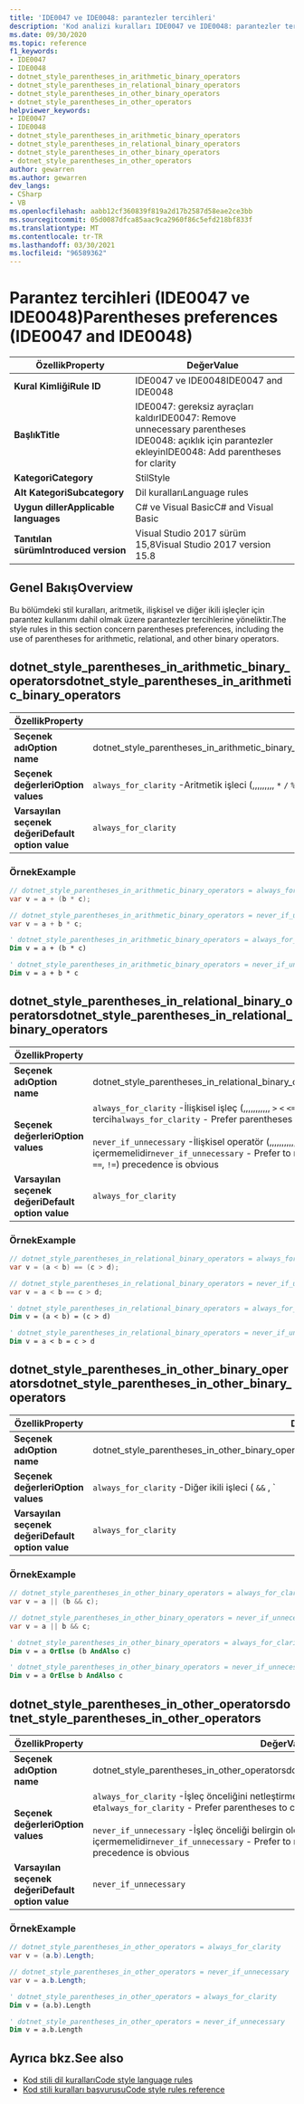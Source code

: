```yaml
---
title: 'IDE0047 ve IDE0048: parantezler tercihleri'
description: 'Kod analizi kuralları IDE0047 ve IDE0048: parantezler tercihleri hakkında bilgi edinin'
ms.date: 09/30/2020
ms.topic: reference
f1_keywords:
- IDE0047
- IDE0048
- dotnet_style_parentheses_in_arithmetic_binary_operators
- dotnet_style_parentheses_in_relational_binary_operators
- dotnet_style_parentheses_in_other_binary_operators
- dotnet_style_parentheses_in_other_operators
helpviewer_keywords:
- IDE0047
- IDE0048
- dotnet_style_parentheses_in_arithmetic_binary_operators
- dotnet_style_parentheses_in_relational_binary_operators
- dotnet_style_parentheses_in_other_binary_operators
- dotnet_style_parentheses_in_other_operators
author: gewarren
ms.author: gewarren
dev_langs:
- CSharp
- VB
ms.openlocfilehash: aabb12cf360839f819a2d17b2587d58eae2ce3bb
ms.sourcegitcommit: 05d0087dfca85aac9ca2960f86c5efd218bf833f
ms.translationtype: MT
ms.contentlocale: tr-TR
ms.lasthandoff: 03/30/2021
ms.locfileid: "96589362"
---
```

# <a name="parentheses-preferences-ide0047-and-ide0048"></a><span data-ttu-id="3ca8d-103">Parantez tercihleri (IDE0047 ve IDE0048)</span><span class="sxs-lookup"><span data-stu-id="3ca8d-103">Parentheses preferences (IDE0047 and IDE0048)</span></span>

|<span data-ttu-id="3ca8d-104">Özellik</span><span class="sxs-lookup"><span data-stu-id="3ca8d-104">Property</span></span>|<span data-ttu-id="3ca8d-105">Değer</span><span class="sxs-lookup"><span data-stu-id="3ca8d-105">Value</span></span>|
|-|-|
| <span data-ttu-id="3ca8d-106">**Kural Kimliği**</span><span class="sxs-lookup"><span data-stu-id="3ca8d-106">**Rule ID**</span></span> | <span data-ttu-id="3ca8d-107">IDE0047 ve IDE0048</span><span class="sxs-lookup"><span data-stu-id="3ca8d-107">IDE0047 and IDE0048</span></span> |
| <span data-ttu-id="3ca8d-108">**Başlık**</span><span class="sxs-lookup"><span data-stu-id="3ca8d-108">**Title**</span></span> | <span data-ttu-id="3ca8d-109">IDE0047: gereksiz ayraçları kaldır</span><span class="sxs-lookup"><span data-stu-id="3ca8d-109">IDE0047: Remove unnecessary parentheses</span></span><br/> <span data-ttu-id="3ca8d-110">IDE0048: açıklık için parantezler ekleyin</span><span class="sxs-lookup"><span data-stu-id="3ca8d-110">IDE0048: Add parentheses for clarity</span></span> |
| <span data-ttu-id="3ca8d-111">**Kategori**</span><span class="sxs-lookup"><span data-stu-id="3ca8d-111">**Category**</span></span> | <span data-ttu-id="3ca8d-112">Stil</span><span class="sxs-lookup"><span data-stu-id="3ca8d-112">Style</span></span> |
| <span data-ttu-id="3ca8d-113">**Alt Kategori**</span><span class="sxs-lookup"><span data-stu-id="3ca8d-113">**Subcategory**</span></span> | <span data-ttu-id="3ca8d-114">Dil kuralları</span><span class="sxs-lookup"><span data-stu-id="3ca8d-114">Language rules</span></span> |
| <span data-ttu-id="3ca8d-115">**Uygun diller**</span><span class="sxs-lookup"><span data-stu-id="3ca8d-115">**Applicable languages**</span></span> | <span data-ttu-id="3ca8d-116">C# ve Visual Basic</span><span class="sxs-lookup"><span data-stu-id="3ca8d-116">C# and Visual Basic</span></span> |
| <span data-ttu-id="3ca8d-117">**Tanıtılan sürüm**</span><span class="sxs-lookup"><span data-stu-id="3ca8d-117">**Introduced version**</span></span> | <span data-ttu-id="3ca8d-118">Visual Studio 2017 sürüm 15,8</span><span class="sxs-lookup"><span data-stu-id="3ca8d-118">Visual Studio 2017 version 15.8</span></span> |

## <a name="overview"></a><span data-ttu-id="3ca8d-119">Genel Bakış</span><span class="sxs-lookup"><span data-stu-id="3ca8d-119">Overview</span></span>

<span data-ttu-id="3ca8d-120">Bu bölümdeki stil kuralları, aritmetik, ilişkisel ve diğer ikili işleçler için parantez kullanımı dahil olmak üzere parantezler tercihlerine yöneliktir.</span><span class="sxs-lookup"><span data-stu-id="3ca8d-120">The style rules in this section concern parentheses preferences, including the use of parentheses for arithmetic, relational, and other binary operators.</span></span>

## <a name="dotnet_style_parentheses_in_arithmetic_binary_operators"></a><span data-ttu-id="3ca8d-121">dotnet_style_parentheses_in_arithmetic_binary_operators</span><span class="sxs-lookup"><span data-stu-id="3ca8d-121">dotnet_style_parentheses_in_arithmetic_binary_operators</span></span>

|<span data-ttu-id="3ca8d-122">Özellik</span><span class="sxs-lookup"><span data-stu-id="3ca8d-122">Property</span></span>|<span data-ttu-id="3ca8d-123">Değer</span><span class="sxs-lookup"><span data-stu-id="3ca8d-123">Value</span></span>|
|-|-|
| <span data-ttu-id="3ca8d-124">**Seçenek adı**</span><span class="sxs-lookup"><span data-stu-id="3ca8d-124">**Option name**</span></span> | <span data-ttu-id="3ca8d-125">dotnet_style_parentheses_in_arithmetic_binary_operators</span><span class="sxs-lookup"><span data-stu-id="3ca8d-125">dotnet_style_parentheses_in_arithmetic_binary_operators</span></span> |
| <span data-ttu-id="3ca8d-126">**Seçenek değerleri**</span><span class="sxs-lookup"><span data-stu-id="3ca8d-126">**Option values**</span></span> | <span data-ttu-id="3ca8d-127">`always_for_clarity` -Aritmetik işleci (,,,,,,,,, `*` `/` `%` `+` `-` `<<` `>>` `&` `^` `|` ) önceliğini netleştirmek için ayraçları tercih edin</span><span class="sxs-lookup"><span data-stu-id="3ca8d-127">`always_for_clarity` - Prefer parentheses to clarify arithmetic operator (`*`, `/`, `%`, `+`, `-`, `<<`, `>>`, `&`, `^`, `|`) precedence</span></span><br /><br /><span data-ttu-id="3ca8d-128">`never_if_unnecessary` -Aritmetik işleç ( `*` , `/` ,,,,,,, `%` , `+` `-` `<<` `>>` `&` `^` `|` ) önceliği belirgin olduğunda parantezleri içermemelidir</span><span class="sxs-lookup"><span data-stu-id="3ca8d-128">`never_if_unnecessary` - Prefer to not have parentheses when arithmetic operator (`*`, `/`, `%`, `+`, `-`, `<<`, `>>`, `&`, `^`, `|`) precedence is obvious</span></span> |
| <span data-ttu-id="3ca8d-129">**Varsayılan seçenek değeri**</span><span class="sxs-lookup"><span data-stu-id="3ca8d-129">**Default option value**</span></span> | `always_for_clarity` |

### <a name="example"></a><span data-ttu-id="3ca8d-130">Örnek</span><span class="sxs-lookup"><span data-stu-id="3ca8d-130">Example</span></span>

```csharp
// dotnet_style_parentheses_in_arithmetic_binary_operators = always_for_clarity
var v = a + (b * c);

// dotnet_style_parentheses_in_arithmetic_binary_operators = never_if_unnecessary
var v = a + b * c;
```

```vb
' dotnet_style_parentheses_in_arithmetic_binary_operators = always_for_clarity
Dim v = a + (b * c)

' dotnet_style_parentheses_in_arithmetic_binary_operators = never_if_unnecessary
Dim v = a + b * c
```

## <a name="dotnet_style_parentheses_in_relational_binary_operators"></a><span data-ttu-id="3ca8d-131">dotnet_style_parentheses_in_relational_binary_operators</span><span class="sxs-lookup"><span data-stu-id="3ca8d-131">dotnet_style_parentheses_in_relational_binary_operators</span></span>

|<span data-ttu-id="3ca8d-132">Özellik</span><span class="sxs-lookup"><span data-stu-id="3ca8d-132">Property</span></span>|<span data-ttu-id="3ca8d-133">Değer</span><span class="sxs-lookup"><span data-stu-id="3ca8d-133">Value</span></span>|
|-|-|
| <span data-ttu-id="3ca8d-134">**Seçenek adı**</span><span class="sxs-lookup"><span data-stu-id="3ca8d-134">**Option name**</span></span> | <span data-ttu-id="3ca8d-135">dotnet_style_parentheses_in_relational_binary_operators</span><span class="sxs-lookup"><span data-stu-id="3ca8d-135">dotnet_style_parentheses_in_relational_binary_operators</span></span> |
| <span data-ttu-id="3ca8d-136">**Seçenek değerleri**</span><span class="sxs-lookup"><span data-stu-id="3ca8d-136">**Option values**</span></span> | <span data-ttu-id="3ca8d-137">`always_for_clarity` -İlişkisel işleç (,,,,,,,,,,, `>` `<` `<=` `>=` `is` `as` `==` `!=` ) önceliğini netleştirmek için ayraçları tercih</span><span class="sxs-lookup"><span data-stu-id="3ca8d-137">`always_for_clarity` - Prefer parentheses to clarify relational operator (`>`, `<`, `<=`, `>=`, `is`, `as`, `==`, `!=`) precedence</span></span><br /><br /><span data-ttu-id="3ca8d-138">`never_if_unnecessary` -İlişkisel operatör (,,,,,,,,,,,, `>` `<` `<=` `>=` `is` `as` `==` `!=` ) önceliği belirgin olduğunda parantezleri içermemelidir</span><span class="sxs-lookup"><span data-stu-id="3ca8d-138">`never_if_unnecessary` - Prefer to not have parentheses when relational operator (`>`, `<`, `<=`, `>=`, `is`, `as`, `==`, `!=`) precedence is obvious</span></span> |
| <span data-ttu-id="3ca8d-139">**Varsayılan seçenek değeri**</span><span class="sxs-lookup"><span data-stu-id="3ca8d-139">**Default option value**</span></span> | `always_for_clarity` |

### <a name="example"></a><span data-ttu-id="3ca8d-140">Örnek</span><span class="sxs-lookup"><span data-stu-id="3ca8d-140">Example</span></span>

```csharp
// dotnet_style_parentheses_in_relational_binary_operators = always_for_clarity
var v = (a < b) == (c > d);

// dotnet_style_parentheses_in_relational_binary_operators = never_if_unnecessary
var v = a < b == c > d;
```

```vb
' dotnet_style_parentheses_in_relational_binary_operators = always_for_clarity
Dim v = (a < b) = (c > d)

' dotnet_style_parentheses_in_relational_binary_operators = never_if_unnecessary
Dim v = a < b = c > d
```

## <a name="dotnet_style_parentheses_in_other_binary_operators"></a><span data-ttu-id="3ca8d-141">dotnet_style_parentheses_in_other_binary_operators</span><span class="sxs-lookup"><span data-stu-id="3ca8d-141">dotnet_style_parentheses_in_other_binary_operators</span></span>

|<span data-ttu-id="3ca8d-142">Özellik</span><span class="sxs-lookup"><span data-stu-id="3ca8d-142">Property</span></span>|<span data-ttu-id="3ca8d-143">Değer</span><span class="sxs-lookup"><span data-stu-id="3ca8d-143">Value</span></span>|
|-|-|
| <span data-ttu-id="3ca8d-144">**Seçenek adı**</span><span class="sxs-lookup"><span data-stu-id="3ca8d-144">**Option name**</span></span> | <span data-ttu-id="3ca8d-145">dotnet_style_parentheses_in_other_binary_operators</span><span class="sxs-lookup"><span data-stu-id="3ca8d-145">dotnet_style_parentheses_in_other_binary_operators</span></span> |
| <span data-ttu-id="3ca8d-146">**Seçenek değerleri**</span><span class="sxs-lookup"><span data-stu-id="3ca8d-146">**Option values**</span></span> | <span data-ttu-id="3ca8d-147">`always_for_clarity` -Diğer ikili işleci ( `&&` , `||` , `??` ) önceliğini netleştirmek için parantezleri tercih et</span><span class="sxs-lookup"><span data-stu-id="3ca8d-147">`always_for_clarity` - Prefer parentheses to clarify other binary operator (`&&`, `||`, `??`) precedence</span></span><br /><br /><span data-ttu-id="3ca8d-148">`never_if_unnecessary` -Diğer ikili işleç ( `&&` , `||` , `??` ) önceliği belirgin olduğunda parantez içermemelidir</span><span class="sxs-lookup"><span data-stu-id="3ca8d-148">`never_if_unnecessary` - Prefer to not have parentheses when other binary operator (`&&`, `||`, `??`) precedence is obvious</span></span> |
| <span data-ttu-id="3ca8d-149">**Varsayılan seçenek değeri**</span><span class="sxs-lookup"><span data-stu-id="3ca8d-149">**Default option value**</span></span> | `always_for_clarity` |

### <a name="example"></a><span data-ttu-id="3ca8d-150">Örnek</span><span class="sxs-lookup"><span data-stu-id="3ca8d-150">Example</span></span>

```csharp
// dotnet_style_parentheses_in_other_binary_operators = always_for_clarity
var v = a || (b && c);

// dotnet_style_parentheses_in_other_binary_operators = never_if_unnecessary
var v = a || b && c;
```

```vb
' dotnet_style_parentheses_in_other_binary_operators = always_for_clarity
Dim v = a OrElse (b AndAlso c)

' dotnet_style_parentheses_in_other_binary_operators = never_if_unnecessary
Dim v = a OrElse b AndAlso c
```

## <a name="dotnet_style_parentheses_in_other_operators"></a><span data-ttu-id="3ca8d-151">dotnet_style_parentheses_in_other_operators</span><span class="sxs-lookup"><span data-stu-id="3ca8d-151">dotnet_style_parentheses_in_other_operators</span></span>

|<span data-ttu-id="3ca8d-152">Özellik</span><span class="sxs-lookup"><span data-stu-id="3ca8d-152">Property</span></span>|<span data-ttu-id="3ca8d-153">Değer</span><span class="sxs-lookup"><span data-stu-id="3ca8d-153">Value</span></span>|
|-|-|
| <span data-ttu-id="3ca8d-154">**Seçenek adı**</span><span class="sxs-lookup"><span data-stu-id="3ca8d-154">**Option name**</span></span> | <span data-ttu-id="3ca8d-155">dotnet_style_parentheses_in_other_operators</span><span class="sxs-lookup"><span data-stu-id="3ca8d-155">dotnet_style_parentheses_in_other_operators</span></span> |
| <span data-ttu-id="3ca8d-156">**Seçenek değerleri**</span><span class="sxs-lookup"><span data-stu-id="3ca8d-156">**Option values**</span></span> | <span data-ttu-id="3ca8d-157">`always_for_clarity` -İşleç önceliğini netleştirmek için parantez tercih et</span><span class="sxs-lookup"><span data-stu-id="3ca8d-157">`always_for_clarity` - Prefer parentheses to clarify operator precedence</span></span><br /><br /><span data-ttu-id="3ca8d-158">`never_if_unnecessary` -İşleç önceliği belirgin olduğunda parantez içermemelidir</span><span class="sxs-lookup"><span data-stu-id="3ca8d-158">`never_if_unnecessary` - Prefer to not have parentheses when operator precedence is obvious</span></span> |
| <span data-ttu-id="3ca8d-159">**Varsayılan seçenek değeri**</span><span class="sxs-lookup"><span data-stu-id="3ca8d-159">**Default option value**</span></span> | `never_if_unnecessary` |

### <a name="example"></a><span data-ttu-id="3ca8d-160">Örnek</span><span class="sxs-lookup"><span data-stu-id="3ca8d-160">Example</span></span>

```csharp
// dotnet_style_parentheses_in_other_operators = always_for_clarity
var v = (a.b).Length;

// dotnet_style_parentheses_in_other_operators = never_if_unnecessary
var v = a.b.Length;
```

```vb
' dotnet_style_parentheses_in_other_operators = always_for_clarity
Dim v = (a.b).Length

' dotnet_style_parentheses_in_other_operators = never_if_unnecessary
Dim v = a.b.Length
```

## <a name="see-also"></a><span data-ttu-id="3ca8d-161">Ayrıca bkz.</span><span class="sxs-lookup"><span data-stu-id="3ca8d-161">See also</span></span>

- [<span data-ttu-id="3ca8d-162">Kod stili dil kuralları</span><span class="sxs-lookup"><span data-stu-id="3ca8d-162">Code style language rules</span></span>](language-rules.md)
- [<span data-ttu-id="3ca8d-163">Kod stili kuralları başvurusu</span><span class="sxs-lookup"><span data-stu-id="3ca8d-163">Code style rules reference</span></span>](index.md)

